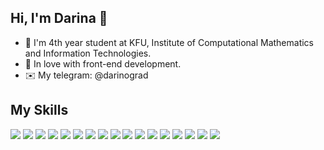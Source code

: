 ## Hi, I'm Darina 👋

<!--
**VinogradovaD/VinogradovaD** is a ✨ _special_ ✨ repository because its `README.md` (this file) appears on your GitHub profile.

Here are some ideas to get you started:

- 🔭 I’m currently working on ...
- 🌱 I’m currently learning ...
- 👯 I’m looking to collaborate on ...
- 🤔 I’m looking for help with ...
- 💬 Ask me about ...
- 📫 How to reach me: ...
- 😄 Pronouns: ...
- ⚡ Fun fact: ...
-->
- 🏫 I'm 4th year student at KFU, Institute of Computational Mathematics and Information Technologies. 
- 💚 In love with front-end development.
- ✉️ My telegram: @darinograd

## My Skills

![](https://img.shields.io/badge/_-HTML5-informational?style=flat&logo=Html5&logoColor=white&color=4AB197)
![](https://img.shields.io/badge/_-CSS3-informational?style=flat&logo=css3&logoColor=white&color=4AB197)
![](https://img.shields.io/badge/_-Bootstrap-informational?style=flat&logo=Bootstrap&logoColor=white&color=4AB197)
![](https://img.shields.io/badge/_-JavaScript(ES5/ES6+)-informational?style=flat&logo=JavaScript&logoColor=white&color=4AB197)
![](https://img.shields.io/badge/_-Vue.js-informational?style=flat&logo=Vue.js&logoColor=white&color=4AB197)
![](https://img.shields.io/badge/_-Node.js-informational?style=flat&logo=Node.js&logoColor=white&color=4AB197)
![](https://img.shields.io/badge/_-Java-informational?style=flat&logo=Java&logoColor=white&color=4AB197)
![](https://img.shields.io/badge/_-SpringBoot-informational?style=flat&logo=Spring&logoColor=white&color=4AB197)
![](https://img.shields.io/badge/_-Spring_Security-informational?style=flat&logo=SpringSecurity&logoColor=white&color=4AB197)
![](https://img.shields.io/badge/_-MySQL-informational?style=flat&logo=MySQL&logoColor=white&color=4AB197)
![](https://img.shields.io/badge/_-IntelliJ_IDEA-informational?style=flat&logo=IntelliJIDEA&logoColor=white&color=4AB197)
![](https://img.shields.io/badge/_-Visual_Studio_Code-informational?style=flat&logo=VisualStudioCode&logoColor=white&color=4AB197)
![](https://img.shields.io/badge/_-Figma-informational?style=flat&logo=Figma&logoColor=white&color=4AB197)
![](https://img.shields.io/badge/_-Heroku-informational?style=flat&logo=Heroku&logoColor=white&color=4AB197)
![](https://img.shields.io/badge/_-Postman-informational?style=flat&logo=Postman&logoColor=white&color=4AB197)
![](https://img.shields.io/badge/_-PowerShell-informational?style=flat&logo=PowerShell&logoColor=white&color=4AB197)
![](https://img.shields.io/badge/_-Git-informational?style=flat&logo=Git&logoColor=white&color=4AB197)
